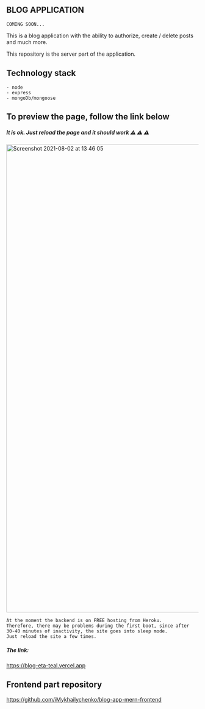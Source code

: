 ## BLOG APPLICATION

``` COMING SOON... ```


This is a blog application with the ability to authorize, create / delete posts and much more. 

This repository is the server part of the application.

## Technology stack

``` 
- node
- express
- mongoDb/mongoose
```


## To preview the page, follow the link below

##### It is ok. Just reload the page and it should work  ⚠ ⚠ ⚠

<img width="1223" alt="Screenshot 2021-08-02 at 13 46 05" src="https://user-images.githubusercontent.com/50461642/127850008-90128077-8e3f-4a64-8d26-2674534f5883.png">

```
At the moment the backend is on FREE hosting from Heroku.
Therefore, there may be problems during the first boot, since after 30-40 minutes of inactivity, the site goes into sleep mode.
Just reload the site a few times.
```

##### The link: 
https://blog-eta-teal.vercel.app



## Frontend part repository

https://github.com/iMykhailychenko/blog-app-mern-frontend
